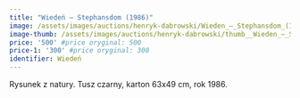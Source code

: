 ```yaml
---
title: "Wiedeń – Stephansdom (1986)"
image: /assets/images/auctions/henryk-dabrowski/Wieden_–_Stephansdom_(1986).jpg
image-thumb: /assets/images/auctions/henryk-dabrowski/thumb__Wieden_–_Stephansdom_(1986).jpg
price: '500' #price oryginal: 500
price-1: '300' #price oryginal: 300
identifier: Wiedeń
---
```


Rysunek z natury. Tusz czarny, karton 63x49 cm, rok 1986.